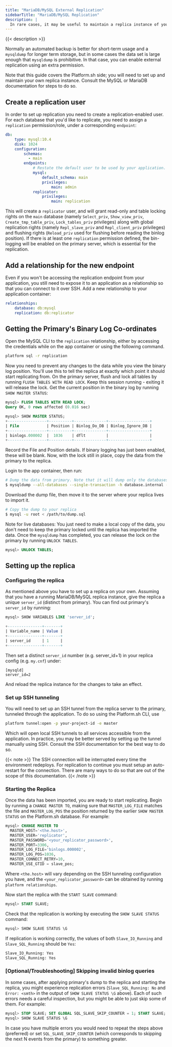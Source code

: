 ```yaml
---
title: "MariaDB/MySQL External Replication"
sidebarTitle: "MariaDB/MySQL Replication"
description: |
  In rare cases, it may be useful to maintain a replica instance of your MySQL/MariaDB database outside of Platform.sh.
---
```


{{< description >}}

Normally an automated backup is better for short-term usage and a `mysqldump` for longer term storage, but in some cases the data set is large enough that `mysqldump` is prohibitive.  In that case, you can enable external replication using an extra permission.

Note that this guide covers the Platform.sh side; you will need to set up and maintain your own replica instance.  Consult the MySQL or MariaDB documentation for steps to do so.

## Create a replication user

In order to set up replication you need to create a replication-enabled user.  For each database that you'd like to replicate, you need to assign a `replication` permission/role, under a corresponding `endpoint`:

```yaml
db:
    type: mysql:10.4
    disk: 1024
    configuration:
        schemas:
          - main
        endpoints:
            # Restate the default user to be used by your application.
            mysql:
                default_schema: main
                privileges:
                    main: admin
            replicator:
                privileges:
                    main: replication
```

This will create a `replicator` user, and will grant read-only and table locking rights on the `main` database (namely `Select_priv`, `Show_view_priv`, `Create_tmp_table_priv`, `Lock_tables_priv` privileges) along with global replication rights (namely `Repl_slave_priv` and `Repl_client_priv` privileges) and flushing rights (`Reload_priv` used for flushing before reading the binlog position). If there is at least one `replication` permission defined, the bin-logging will be enabled on the primary server, which is essential for the replication.

## Add a relationship for the new endpoint

Even if you won't be accessing the replication endpoint from your application, you still need to expose it to an application as a relationship so that you can connect to it over SSH.  Add a new relationship to your application container:

```yaml
relationships:
    database: db:mysql
    replication: db:replicator
```

## Getting the Primary's Binary Log Co-ordinates

Open the MySQL CLI to the `replication` relationship, either by accessing the credentials while on the app container or using the following command.

```bash
platform sql -r replication
```

Now you need to prevent any changes to the data while you view the binary log position. You'll use this to tell the replica at exactly which point it should start replicating from. On the primary server, flush and lock all tables by running `FLUSH TABLES WITH READ LOCK`. Keep this session running - exiting it will release the lock. Get the current position in the binary log by running `SHOW MASTER STATUS`:

```sql
mysql> FLUSH TABLES WITH READ LOCK;
Query OK, 0 rows affected (0.016 sec)

mysql> SHOW MASTER STATUS;
+-----------------+----------+--------------+------------------+
| File            | Position | Binlog_Do_DB | Binlog_Ignore_DB |
+-----------------+----------+--------------+------------------+
| binlogs.000002  |  1036    | dflt         |                  |
+-----------------+----------+--------------+------------------+
```

Record the File and Position details. If binary logging has just been enabled, these will be blank. Now, with the lock still in place, copy the data from the primary to the replica.

Login to the app container, then run:

```sh
# Dump the data from primary. Note that it will dump only the databases, which "replicator" user has access to.
$ mysqldump --all-databases --single-transaction -h database.internal -P 3306 -u replicator -p > /path/to/dump.sql
```

Download the dump file, then move it to the server where your replica lives to import it.

```bash
# Copy the dump to your replica
$ mysql -u root < /path/to/dump.sql
```

Note for live databases: You just need to make a local copy of the data, you don't need to keep the primary locked until the replica has imported the data.  Once the `mysqldump` has completed, you can release the lock on the primary by running `UNLOCK TABLES`.

```sql
mysql> UNLOCK TABLES;
```

## Setting up the replica

### Configuring the replica

As mentioned above you have to set up a replica on your own. Assuming that you have a running MariaDB/MySQL replica instance, give the replica a unique `server_id` (distinct from primary). You can find out primary's `server_id` by running:

```sql
mysql> SHOW VARIABLES LIKE 'server_id';

+---------------+-------+
| Variable_name | Value |
+---------------+-------+
| server_id     | 1     |
+---------------+-------+
```

Then set a distinct `server_id` number (e.g. server_id+1) in your replica config (e.g. `my.cnf`) under:

```
[mysqld]
server_id=2
```

And reload the replica instance for the changes to take an effect.

### Set up SSH tunneling

You will need to set up an SSH tunnel from the replica server to the primary, tunneled through the application.  To do so using the Platform.sh CLI, use

```bash
platform tunnel:open -p your-project-id -e master
```

Which will open local SSH tunnels to all services accessible from the application.  In practice, you may be better served by setting up the tunnel manually using SSH.  Consult the SSH documentation for the best way to do so.

{{< note >}}
The SSH connection will be interrupted every time the environment redeploys.  For replication to continue you must setup an auto-restart for the connection.  There are many ways to do so that are out of the scope of this documentation.
{{< /note >}}

### Starting the Replica

Once the data has been imported, you are ready to start replicating. Begin by running a `CHANGE MASTER TO`, making sure that `MASTER_LOG_FILE` matches the file and `MASTER_LOG_POS` the position returned by the earlier `SHOW MASTER STATUS` on the Platform.sh database. For example:

```sql
mysql> CHANGE MASTER TO
  MASTER_HOST='<the.host>',
  MASTER_USER='replicator',
  MASTER_PASSWORD='<your_replicator_password>',
  MASTER_PORT=3306,
  MASTER_LOG_FILE='binlogs.000002',
  MASTER_LOG_POS=1036,
  MASTER_CONNECT_RETRY=10,
  MASTER_USE_GTID = slave_pos;
```

Where `<the.host>` will vary depending on the SSH tunneling configuration you have, and the `<your_replicator_password>` can be obtained by running `platform relationships`.

Now start the replica with the `START SLAVE` command:

```sql
mysql> START SLAVE;
```

Check that the replication is working by executing the `SHOW SLAVE STATUS` command:

```sql
mysql> SHOW SLAVE STATUS \G
```

If replication is working correctly, the values of both `Slave_IO_Running` and `Slave_SQL_Running` should be `Yes`:

```sql
Slave_IO_Running: Yes
Slave_SQL_Running: Yes
```

### [Optional/Troubleshooting] Skipping invalid binlog queries

In some cases, after applying primary's dump to the replica and starting the replica, you might experience replication errors (`Slave_SQL_Running: No` and `Error: <smth>` in the output of `SHOW SLAVE STATUS \G` above). Each of such errors needs a careful inspection, but you might be able to just skip some of them. For example:

```sql
mysql> STOP SLAVE; SET GLOBAL SQL_SLAVE_SKIP_COUNTER = 1; START SLAVE;
mysql> SHOW SLAVE STATUS \G
```

In case you have multiple errors you would need to repeat the steps above (preferred) or set `SQL_SLAVE_SKIP_COUNTER` (which corresponds to skipping the next N events from the primary) to something greater.
